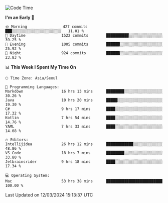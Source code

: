 <!--START_SECTION:waka-->
![Code Time](http://img.shields.io/badge/Code%20Time-501%20hrs%2014%20mins-blue)

**I'm an Early 🐤** 

```text
🌞 Morning                427 commits         ███░░░░░░░░░░░░░░░░░░░░░░   11.01 % 
🌆 Daytime                1522 commits        ██████████░░░░░░░░░░░░░░░   39.25 % 
🌃 Evening                1005 commits        ██████░░░░░░░░░░░░░░░░░░░   25.92 % 
🌙 Night                  924 commits         ██████░░░░░░░░░░░░░░░░░░░   23.83 % 
```


📊 **This Week I Spent My Time On** 

```text
🕑︎ Time Zone: Asia/Seoul

💬 Programming Languages: 
Markdown                 16 hrs 13 mins      ████████░░░░░░░░░░░░░░░░░   30.26 % 
Java                     10 hrs 20 mins      █████░░░░░░░░░░░░░░░░░░░░   19.30 % 
C#                       9 hrs 17 mins       ████░░░░░░░░░░░░░░░░░░░░░   17.32 % 
Kotlin                   7 hrs 54 mins       ████░░░░░░░░░░░░░░░░░░░░░   14.76 % 
YAML                     7 hrs 33 mins       ████░░░░░░░░░░░░░░░░░░░░░   14.08 % 

🔥 Editors: 
Intellijidea             26 hrs 12 mins      ████████████░░░░░░░░░░░░░   48.86 % 
VS Code                  18 hrs 7 mins       ████████░░░░░░░░░░░░░░░░░   33.80 % 
Jetbrainsrider           9 hrs 18 mins       ████░░░░░░░░░░░░░░░░░░░░░   17.34 % 

💻 Operating System: 
Mac                      53 hrs 38 mins      █████████████████████████   100.00 % 
```


 Last Updated on 12/03/2024 15:13:37 UTC
<!--END_SECTION:waka-->
